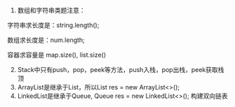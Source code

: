 1. 数组和字符串类题注意：

字符串求长度是：string.length();

数组求长度是：num.length;

容器求容量是 map.size(), list.size()

2. Stack中只有push，pop，peek等方法，push入栈，pop出栈，peek获取栈顶
3. ArrayList是继承于List，所以List<Integer> res = new ArrayList<>();
4. LinkedList是继承于Queue, Queue<Integer> res = new LinkedList<>(); 构建双向链表

